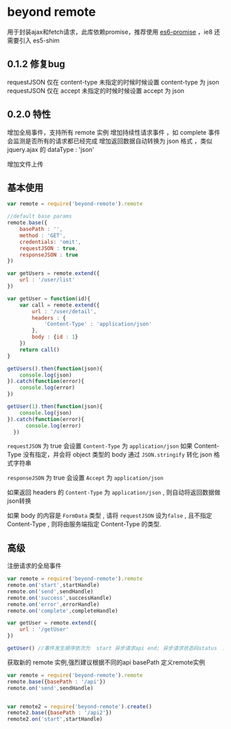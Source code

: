 # beyond remote

用于封装ajax和fetch请求，此库依赖promise，推荐使用 [es6-promise](https://www.npmjs.com/package/es6-promise) ，ie8 还需要引入 es5-shim 

## 0.1.2 修复bug
requestJSON 仅在 content-type 未指定的时候时候设置 content-type 为 json
requestJSON 仅在 accept 未指定的时候时候设置 accept 为 json

## 0.2.0 特性
增加全局事件，支持所有 remote 实例 
增加持续性请求事件 ，如 complete 事件会监测是否所有的请求都已经完成
增加返回数据自动转换为 json 格式 ，类似 jquery.ajax 的 dataType : 'json'

增加文件上传

## 基本使用
```javascript
var remote = require('beyond-remote').remote

//default base params
remote.base({
	basePath : '',
	method : 'GET',
	credentials: 'omit',
	requestJSON : true,
	responseJSON : true
})

var getUsers = remote.extend({
	url : '/user/list'
})

var getUser = function(id){
	var call = remote.extend({
		url : '/user/detail',
		headers : {
			'Content-Type' : 'application/json'
		},
		body : {id : 1}
	})
	return call()
}

getUsers().then(function(json){
	console.log(json)
}).catch(function(error){
    console.log(error)
})

getUser(1).then(function(json){
	console.log(json)
}).catch(function(error){
      console.log(error)
  })
```
`requestJSON` 为 true 会设置 `Content-Type` 为 `application/json` 如果 Content-Type 没有指定，并会将 object 类型的 body 通过 `JSON.stringify` 转化 json 格式字符串


`responseJSON` 为 true 会设置 `Accept` 为 `application/json`

如果返回 headers 的 `Content-Type` 为  `application/json` , 则自动将返回数据做json转换

如果 body 的内容是 `FormData` 类型 , 请将 `requestJSON` 设为`false` , 且不指定 Content-Type , 则将由服务端指定 Content-Type 的类型.

## 高级

注册请求的全局事件
```javascript
var remote = require('beyond-remote').remote
remote.on('start',startHandle)
remote.on('send',sendHandle)
remote.on('success',successHandle)
remote.on('error',errorHandle)
remote.on('complete',completeHandle)

var getUser = remote.extend({
	url : '/getUser'
})

getUser() //事件发生顺序依次为  start 异步请求api end; 异步请求状态码status  200<= status <300 , 触发 success ，否则触发 error ，最终触发complete

```

获取新的 remote 实例,强烈建议根据不同的api basePath 定义remote实例
```javascript
var remote = require('beyond-remote').remote
remote.base({basePath : '/api'})
remote.on('send',sendHandle)


var remote2 = require('beyond-remote').create()
remote2.base({basePath : '/api2'})
remote2.on('start',startHandle)
```
